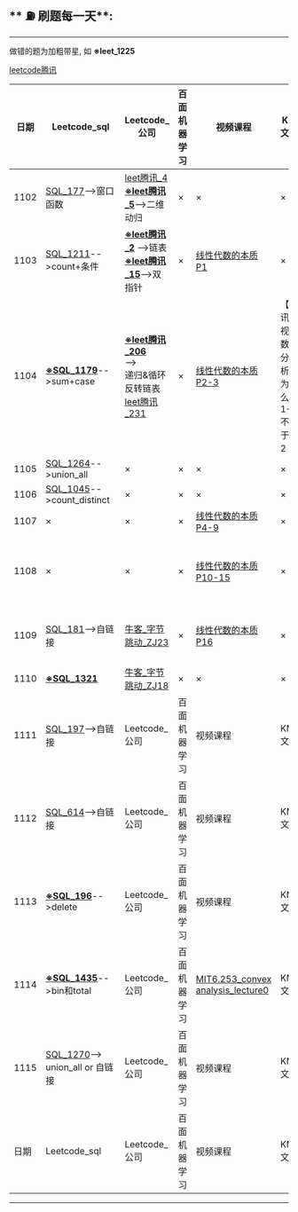 ## ** ⛽️ 刷题每一天**:
---
做错的题为加粗带星, 如 **※leet_1225**

[leetcode腾讯](https://leetcode-cn.com/problemset/50/)


| 日期 | Leetcode_sql |Leetcode_公司| 百面机器学习 | 视频课程 | KM文章 | 简历投递 |今日最佳 |
|--- |---|---|---|---|---|---|---|
| 1102 | [SQL_177](https://leetcode-cn.com/problems/nth-highest-salary/)-->窗口函数 |[leet腾讯_4](https://leetcode-cn.com/problems/median-of-two-sorted-arrays/)<br>[**※leet腾讯_5**](https://leetcode-cn.com/problems/longest-palindromic-substring/)-->二维动归| × | × | × | × | × |
| 1103 | [SQL_1211](https://leetcode-cn.com/problems/queries-quality-and-percentage/)-->count+条件 |[**※leet腾讯_2**](https://leetcode-cn.com/problems/add-two-numbers/) -->链表<br>[**※leet腾讯_15**](https://leetcode-cn.com/problems/3sum/)-->双指针| × | [线性代数的本质 P1](https://www.bilibili.com/video/BV1ys411472E?p=2) | × | × |犹豫不决排个序<br>相互逼近双指针
| 1104 | [**※SQL_1179**](https://leetcode-cn.com/problems/reformat-department-table/)-->sum+case |[**※leet腾讯_206**](https://leetcode-cn.com/problems/reverse-linked-list/)<br>--><br>递归&循环反转链表<br>[leet腾讯_231](https://leetcode-cn.com/problems/power-of-two/)| × | [线性代数的本质 P2-3](https://www.bilibili.com/video/BV1ys411472E?p=3) | 【腾讯微视】<br>数据分析：为什么1+1不等于2？ | × | × |
| 1105 | [SQL_1264](https://leetcode-cn.com/problems/page-recommendations/)-->union_all |×| × | × | × | × | ACSE2-solution3,4 |
| 1106 | [SQL_1045](https://leetcode-cn.com/problems/customers-who-bought-all-products/)-->count_distinct |×| × | × | × | × |× |
| 1107 |×  |×| × | [线性代数的本质 P4-9](https://www.bilibili.com/video/BV1ys411472E?p=9) | × | × |× |
| 1108 | × |×| × | [线性代数的本质 P10-15](https://www.bilibili.com/video/BV1ys411472E?p=15) | × | 亚马逊 & P&G & Facebook & Deutsche Bank |× |
| 1109 | [SQL_181](https://leetcode-cn.com/problems/employees-earning-more-than-their-managers/)-->自链接 |[牛客_字节跳动_ZJ23](https://www.nowcoder.com/ta/exam-bytedance)| × | [线性代数的本质 P16](https://www.bilibili.com/video/BV1ys411472E?p=16) | × | × |高斯定理 & 斯托克斯定理 & 旋度定理 |
| 1110 | [**※SQL_1321**](https://leetcode-cn.com/problems/restaurant-growth/) |[牛客_字节跳动_ZJ18](https://www.nowcoder.com/practice/42852fd7045c442192fa89404ab42e92?tpId=137&&tqId=33895&rp=1&ru=/ta/exam-bytedance&qru=/ta/exam-bytedance/question-ranking)| × | × | × | 亚马逊游戏测试 |× |
| 1111 | [SQL_197](https://leetcode-cn.com/problems/rising-temperature/)-->自链接 |Leetcode_公司| 百面机器学习 | 视频课程 | KM文章 | 简历投递 |今日最佳 |
| 1112 | [SQL_614](https://leetcode-cn.com/problems/second-degree-follower/)-->自链接 |Leetcode_公司| 百面机器学习 | 视频课程 | KM文章 | 简历投递 |今日最佳 |
| 1113 | [**※SQL_196**](https://leetcode-cn.com/problems/delete-duplicate-emails/)-->delete |Leetcode_公司| 百面机器学习 | 视频课程 | KM文章 | 简历投递 |今日最佳 |
| 1114 | [**※SQL_1435**](https://leetcode-cn.com/problems/create-a-session-bar-chart/)-->bin和total |Leetcode_公司| 百面机器学习 | [MIT6.253_convex analysis_lecture0](https://ocw.mit.edu/courses/electrical-engineering-and-computer-science/6-253-convex-analysis-and-optimization-spring-2012/lecture-notes/MIT6_253S12_lec01.pdf) | KM文章 | P&G OT |× |
| 1115 | [SQL_1270](https://leetcode-cn.com/problems/all-people-report-to-the-given-manager/)--><br>union_all or 自链接 |Leetcode_公司| 百面机器学习 | 视频课程 | KM文章 | 简历投递 |今日最佳 |
| 日期 | Leetcode_sql |Leetcode_公司| 百面机器学习 | 视频课程 | KM文章 | 简历投递 |今日最佳 |

---
